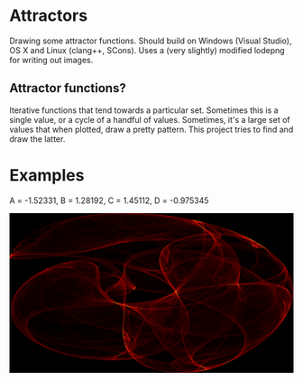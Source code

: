 # Attractors

Drawing some attractor functions. Should build on Windows (Visual Studio),
OS X and Linux (clang++, SCons). Uses a (very slightly) modified lodepng for
writing out images.

## Attractor functions?

Iterative functions that tend towards a particular set. Sometimes this is a
single value, or a cycle of a handful of values. Sometimes, it's a large
set of values that when plotted, draw a pretty pattern. This project tries
to find and draw the latter.

# Examples

A = -1.52331, B = 1.28192, C = 1.45112, D = -0.975345

![Example 1](https://raw.githubusercontent.com/cawhitworth/Attractors/master/examples/example_1.png)
